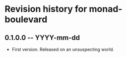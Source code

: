 # Revision history for monad-boulevard

## 0.1.0.0 -- YYYY-mm-dd

* First version. Released on an unsuspecting world.
